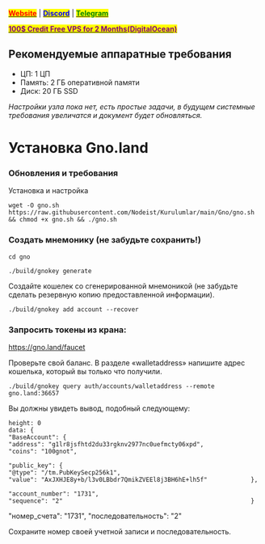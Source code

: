 &#x20;                                                       [<mark style="color:red;">**Website**</mark>](https://nodeist.net/) | [<mark style="color:blue;">**Discord**</mark>](https://discord.gg/ypx7mJ6Zzb) | [<mark style="color:green;">**Telegram**</mark>](https://t.me/noodeist)

&#x20;                                     [<mark style="color:purple;">**100$ Credit Free VPS for 2 Months(DigitalOcean)**</mark>](https://www.digitalocean.com/?refcode=410c988c8b3e&utm_campaign=Referral_Invite&utm_medium=Referral_Program&utm_source=badge)



## Рекомендуемые аппаратные требования
- ЦП: 1 ЦП
- Память: 2 ГБ оперативной памяти
- Диск: 20 ГБ SSD

*Настройки узла пока нет, есть простые задачи, в будущем системные требования увеличатся и документ будет обновляться.*

# Установка Gno.land

### Обновления и требования
Установка и настройка

```
wget -O gno.sh https://raw.githubusercontent.com/Nodeist/Kurulumlar/main/Gno/gno.sh && chmod +x gno.sh && ./gno.sh

```
### Создать мнемонику (не забудьте сохранить!)

```
cd gno

./build/gnokey generate
```

Создайте кошелек со сгенерированной мнемоникой (не забудьте сделать резервную копию предоставленной информации).
```
./build/gnokey add account --recover
```

### Запросить токены из крана:
https://gno.land/faucet

Проверьте свой баланс. В разделе «walletaddress» напишите адрес кошелька, который вы только что получили.

```
./build/gnokey query auth/accounts/walletaddress --remote gno.land:36657
```



Вы должны увидеть вывод, подобный следующему:

```
height: 0                                                            
data: {                                                                
"BaseAccount": {                                                       
"address": "g1lr8jsfhtd2du33rgknv2977nc0uefmcty06xpd",               
"coins": "100gnot",                                                   

"public_key": {                                                        
"@type": "/tm.PubKeySecp256k1",                                      
"value": "AxJXHJE8y+b/l3v0LBbdr7QmikZVEEl8j3BH6hE+lh5f"            },                                                                   

"account_number": "1731",                                            
"sequence": "2"                                                    }
```

"номер_счета": "1731",
"последовательность": "2"

Сохраните номер своей учетной записи и последовательность.
